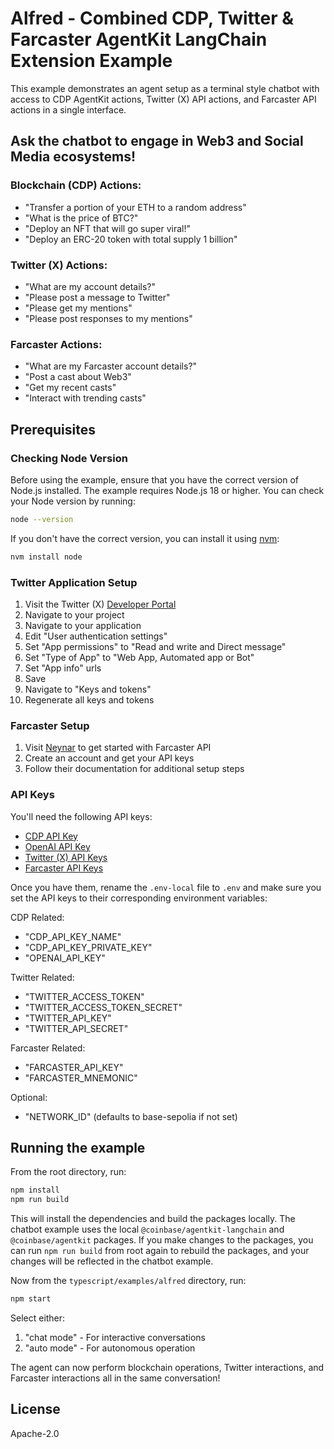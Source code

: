 # Alfred - Combined CDP, Twitter & Farcaster AgentKit LangChain Extension Example

This example demonstrates an agent setup as a terminal style chatbot with access to CDP AgentKit actions, Twitter (X) API actions, and Farcaster API actions in a single interface.

## Ask the chatbot to engage in Web3 and Social Media ecosystems!

### Blockchain (CDP) Actions:
- "Transfer a portion of your ETH to a random address"
- "What is the price of BTC?"
- "Deploy an NFT that will go super viral!"
- "Deploy an ERC-20 token with total supply 1 billion"

### Twitter (X) Actions:
- "What are my account details?"
- "Please post a message to Twitter"
- "Please get my mentions"
- "Please post responses to my mentions"

### Farcaster Actions:
- "What are my Farcaster account details?"
- "Post a cast about Web3"
- "Get my recent casts"
- "Interact with trending casts"

## Prerequisites

### Checking Node Version

Before using the example, ensure that you have the correct version of Node.js installed. The example requires Node.js 18 or higher. You can check your Node version by running:

```bash
node --version
```

If you don't have the correct version, you can install it using [nvm](https://github.com/nvm-sh/nvm):

```bash
nvm install node
```

### Twitter Application Setup

1. Visit the Twitter (X) [Developer Portal](https://developer.x.com/en/portal/dashboard)
2. Navigate to your project
3. Navigate to your application
4. Edit "User authentication settings"
5. Set "App permissions" to "Read and write and Direct message"
6. Set "Type of App" to "Web App, Automated app or Bot"
7. Set "App info" urls
8. Save
9. Navigate to "Keys and tokens"
10. Regenerate all keys and tokens

### Farcaster Setup

1. Visit [Neynar](https://neynar.com/) to get started with Farcaster API
2. Create an account and get your API keys
3. Follow their documentation for additional setup steps

### API Keys

You'll need the following API keys:
- [CDP API Key](https://portal.cdp.coinbase.com/access/api)
- [OpenAI API Key](https://platform.openai.com/docs/quickstart#create-and-export-an-api-key)
- [Twitter (X) API Keys](https://developer.x.com/en/portal/dashboard)
- [Farcaster API Keys](https://neynar.com/)

Once you have them, rename the `.env-local` file to `.env` and make sure you set the API keys to their corresponding environment variables:

CDP Related:
- "CDP_API_KEY_NAME"
- "CDP_API_KEY_PRIVATE_KEY"
- "OPENAI_API_KEY"

Twitter Related:
- "TWITTER_ACCESS_TOKEN"
- "TWITTER_ACCESS_TOKEN_SECRET"
- "TWITTER_API_KEY"
- "TWITTER_API_SECRET"

Farcaster Related:
- "FARCASTER_API_KEY"
- "FARCASTER_MNEMONIC"

Optional:
- "NETWORK_ID" (defaults to base-sepolia if not set)

## Running the example

From the root directory, run:

```bash
npm install
npm run build
```

This will install the dependencies and build the packages locally. The chatbot example uses the local `@coinbase/agentkit-langchain` and `@coinbase/agentkit` packages. If you make changes to the packages, you can run `npm run build` from root again to rebuild the packages, and your changes will be reflected in the chatbot example.

Now from the `typescript/examples/alfred` directory, run:

```bash
npm start
```

Select either:
1. "chat mode" - For interactive conversations
2. "auto mode" - For autonomous operation

The agent can now perform blockchain operations, Twitter interactions, and Farcaster interactions all in the same conversation!

## License

Apache-2.0 